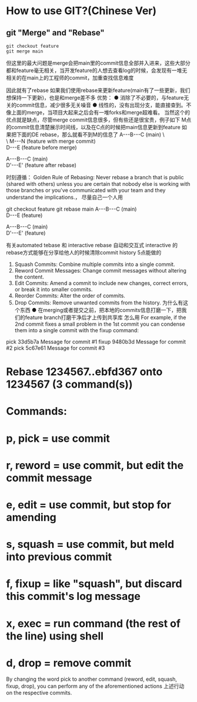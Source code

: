 # How to use GIT?(Chinese Ver)

## git "Merge" and "Rebase"

```
git checkout feature
git merge main
```

但这里的最大问题是merge会把main里的commit信息全部并入进来，这些大部分都和feature毫无相关，当开发feature的人想去查看log的时候，会发现有一堆无相关的在main上的工程师的commit，加重查找信息难度

因此就有了rebase
如果我们使用rebase来更新feature(main有了一些更新，我们想保持一下更新)，也是和merge差不多
优势：
● 消除了不必要的，与feature无关的commit信息，减少很多无关噪音
● 线性的，没有出现分支，能直接查到。不像上面的merge，当项目大起来之后会有一堆forks和merge超难看。
当然这个的优点就是缺点，尽管merge commit信息很多，但有些还是很宝贵，例子如下
M点的commit信息清楚展示时间线，以及在C点的时候把main信息更新到feature
如果把下面的DE rebase，那么就看不到M的信息了
   A---B---C (main)
    \     \
     \     M---N (feature with merge commit)
      \
       D---E (feature before merge)


 A---B---C (main)
           \
            D'---E' (feature after rebase)       

时刻遵循： Golden Rule of Rebasing: Never rebase a branch that is public (shared with others) unless you are certain that nobody else is working with those branches or you've communicated with your team and they understand the implications.， 尽量自己一个人用

git checkout feature
git rebase main
A---B---C (main)
 \
  D---E (feature)

A---B---C (main)
         \
          D'---E' (feature)

有关automated tebase 和 interactive rebase 自动和交互式
interactive 的rebase方式能够在分享给他人的时候清除commit history
5点能做的
1. Squash Commits: Combine multiple commits into a single commit.
2. Reword Commit Messages: Change commit messages without altering the content.
3. Edit Commits: Amend a commit to include new changes, correct errors, or break it into smaller commits.
4. Reorder Commits: Alter the order of commits.
5. Drop Commits: Remove unwanted commits from the history.
为什么有这个东西
● 在merging或者提交之前，把本地的commits信息打磨一下，把我们的feature branch打磨干净后才上传到共享库
怎么用
For example, if the 2nd commit fixes a small problem in the 1st commit
you can condense them into a single commit with the fixup command:

pick 33d5b7a Message for commit #1
fixup 9480b3d Message for commit #2
pick 5c67e61 Message for commit #3

# Rebase 1234567..ebfd367 onto 1234567 (3 command(s))
#
# Commands:
# p, pick <commit> = use commit
# r, reword <commit> = use commit, but edit the commit message
# e, edit <commit> = use commit, but stop for amending
# s, squash <commit> = use commit, but meld into previous commit
# f, fixup <commit> = like "squash", but discard this commit's log message
# x, exec <commit> = run command (the rest of the line) using shell
# d, drop <commit> = remove commit
By changing the word pick to another command (reword, edit, squash, fixup, drop), you can perform any of the aforementioned actions 上述行动 on the respective commits.
